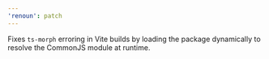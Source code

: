 ```yaml
---
'renoun': patch
---
```


Fixes `ts-morph` erroring in Vite builds by loading the package dynamically to resolve the CommonJS module at runtime.
